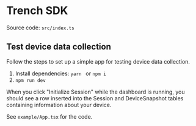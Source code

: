 # Trench SDK

Source code: `src/index.ts`

## Test device data collection

Follow the steps to set up a simple app for testing device data collection.

1. Install dependencies: `yarn ` or `npm i`
2. `npm run dev`

When you click "Initialize Session" while the dashboard is running, you should see a row inserted into the Session and DeviceSnapshot tables containing information about your device.

See `example/App.tsx` for the code.
